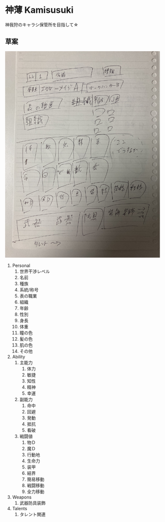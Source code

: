 # 神薄 Kamisusuki
神我狩のキャラシ保管所を目指して☆

## 草案
![草案](/img/souan.jpg)
1. Personal
   1. 世界干渉レベル
   2. 名前
   3. 種族
   4. 系統/称号
   5. 表の職業
   6. 組織
   7. 年齢
   8. 性別
   9. 身長
   10. 体重
   11. 瞳の色
   12. 髪の色
   13. 肌の色
   14. その他
2. Ability
   1. 主能力
      1. 体力
      2. 敏捷
      3. 知性
      4. 精神
      5. 幸運
   2. 副能力
      1. 命中
      2. 回避
      3. 発動
      4. 抵抗
      5. 看破
   3. 戦闘値
      1. 物Ｄ
      2. 魔Ｄ
      3. 行動地
      4. 生命力
      5. 装甲
      6. 結界
      7. 簡易移動
      8. 戦闘移動
      9. 全力移動
3. Weapons
   1. 武器防具装飾
4. Talents
   1. タレント関連